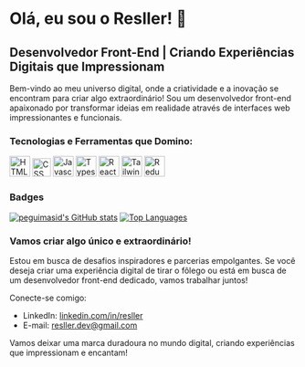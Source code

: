 # Olá, eu sou o Resller! 👋

## Desenvolvedor Front-End | Criando Experiências Digitais que Impressionam

Bem-vindo ao meu universo digital, onde a criatividade e a inovação se encontram para criar algo extraordinário! Sou um desenvolvedor front-end apaixonado por transformar ideias em realidade através de interfaces web impressionantes e funcionais.

### Tecnologias e Ferramentas que Domino:

<p align="left">
<a href="https://developer.mozilla.org/en-US/docs/Glossary/HTML5" target="_blank" ><img src="https://raw.githubusercontent.com/danielcranney/readme-generator/main/public/icons/skills/html5-colored.svg" width="36" height="36" alt="HTML5" /></a>
<a href="https://developer.mozilla.org/en-US/docs/Web/CSS" target="_blank"><img src="https://cdn-icons-png.flaticon.com/512/732/732190.png" width="32" height="32" alt="CSS" /></a>
<a href="https://developer.mozilla.org/en-US/docs/Web/JavaScript" target="_blank"><img src="https://raw.githubusercontent.com/danielcranney/readme-generator/main/public/icons/skills/javascript-colored.svg" width="36" height="36" alt="Javascript" /></a>
<a href="https://www.typescriptlang.org/" target="_blank"><img src="https://raw.githubusercontent.com/danielcranney/readme-generator/main/public/icons/skills/typescript-colored.svg" width="36" height="36" alt="Typescript" /></a>
<a href="https://reactjs.org/" target="_blank" ><img src="https://raw.githubusercontent.com/danielcranney/readme-generator/main/public/icons/skills/react-colored.svg" width="36" height="36" alt="React" /></a>
<a href="https://tailwindcss.com/" target="_blank"><img src="https://raw.githubusercontent.com/danielcranney/readme-generator/main/public/icons/skills/tailwindcss-colored.svg" width="36" height="36" alt="TailwindCSS" /></a>
<a href="https://redux.js.org/" target="_blank" ><img src="https://raw.githubusercontent.com/danielcranney/readme-generator/main/public/icons/skills/redux-colored.svg" width="36" height="36" alt="Redux" /></a>
</p>

### Badges

<a href="http://www.github.com/resller"><img src="https://github-readme-stats-peguimasid.vercel.app/api?username=resller&show_icons=true&hide=&count_private=true&title_color=3382ed&text_color=ffffff&icon_color=3382ed&bg_color=171717&hide_border=true&show_icons=true" alt="peguimasid's GitHub stats" /></a>
<a href="https://github.com/resller" align="left"><img src="https://github-readme-stats-peguimasid.vercel.app/api/top-langs/?username=resller&layout=compact&title_color=3382ed&hide=css,objective-c,html&text_color=ffffff&icon_color=3382ed&bg_color=171717&hide_border=true&locale=en&custom_title=Top%20%Languages" alt="Top Languages" /></a>

### Vamos criar algo único e extraordinário!

Estou em busca de desafios inspiradores e parcerias empolgantes. Se você deseja criar uma experiência digital de tirar o fôlego ou está em busca de um desenvolvedor front-end dedicado, vamos trabalhar juntos!

Conecte-se comigo:

- LinkedIn: [linkedin.com/in/resller](https://www.linkedin.com/in/resller)
- E-mail: resller.dev@gmail.com

Vamos deixar uma marca duradoura no mundo digital, criando experiências que impressionam e encantam!


